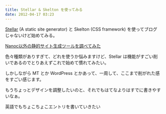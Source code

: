 ```yaml
---
title: Stellar & Skelton を使ってみる
date: 2012-04-17 03:23
---
```


[Stellar](http://github.com/mizzy/stellar/) (A static site generator) と Skelton (CSS framework) を使ってブログじゃないけど始めてみる。

[Nanoc以外の静的サイト生成ツールを調べてみた](http://higelog.brassworks.jp/?p=2076)

色々種類がありすぎて、どれを使うか悩みますけど、Stellar は機能がすごい削いであるのでとりあえずこれで始めて慣れてみたい。

しかしながら MT とか WordPress とかあって、一周して、ここまで削がれた感をすごい感じます。

もうちょっとデザインを調整したいのと、それでもはてなよりはすでに書きやすいなぁ。

英語でもちょこちょこエントリを書いていきたい
